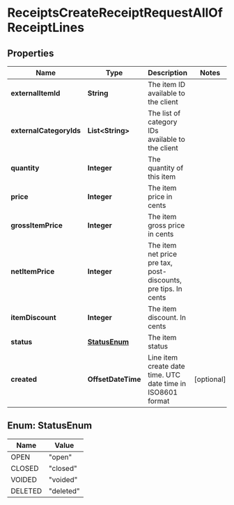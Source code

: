 

# ReceiptsCreateReceiptRequestAllOfReceiptLines


## Properties

| Name | Type | Description | Notes |
|------------ | ------------- | ------------- | -------------|
|**externalItemId** | **String** | The item ID available to the client |  |
|**externalCategoryIds** | **List&lt;String&gt;** | The list of category IDs available to the client |  |
|**quantity** | **Integer** | The quantity of this item |  |
|**price** | **Integer** | The item price in cents |  |
|**grossItemPrice** | **Integer** | The item gross price in cents |  |
|**netItemPrice** | **Integer** | The item net price pre tax, post-discounts, pre tips. In cents |  |
|**itemDiscount** | **Integer** | The item discount. In cents |  |
|**status** | [**StatusEnum**](#StatusEnum) | The item status |  |
|**created** | **OffsetDateTime** | Line item create date time. UTC date time in ISO8601 format |  [optional] |



## Enum: StatusEnum

| Name | Value |
|---- | -----|
| OPEN | &quot;open&quot; |
| CLOSED | &quot;closed&quot; |
| VOIDED | &quot;voided&quot; |
| DELETED | &quot;deleted&quot; |



